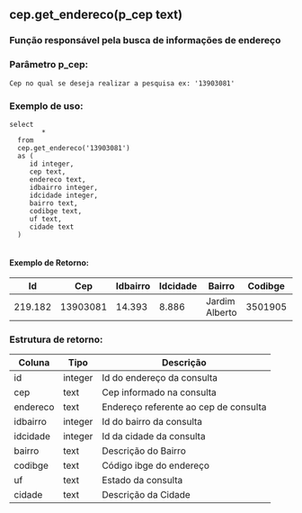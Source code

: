 ## cep.get_endereco(p_cep text)

###  Função responsável pela busca de informações de endereço

### Parâmetro p_cep:
```
Cep no qual se deseja realizar a pesquisa ex: '13903081'
```

### Exemplo de uso:
```
select 
        * 
  from 
  cep.get_endereco('13903081') 
  as (
     id integer,
     cep text,
     endereco text,
     idbairro integer,
     idcidade integer,
     bairro text,
     codibge text,
     uf text,
     cidade text
  )
  
```

#### Exemplo de Retorno:
| Id          | Cep       |  Idbairro |  Idcidade | Bairro         | Codibge | UF | Cidade |
| ----------- | --------- |-----------|-----------|----------------|---------|----|--------|
| 219.182     | 13903081  | 14.393    |   8.886   | Jardim Alberto | 3501905 | SP | Amparo |

### Estrutura de retorno:

| Coluna      | Tipo        |  Descrição           |
| ----------- | ----------- |----------------------|
| id      | integer       | Id do endereço da consulta
| cep   | text       | Cep informado na consulta
| endereco   | text        | Endereço referente ao cep de consulta 
| idbairro   | integer        | Id do bairro da consulta
| idcidade   | integer        | Id da cidade da consulta
| bairro  | text        |Descrição do Bairro
| codibge  | text        |Código ibge do endereço 
| uf  | text        |Estado da consulta
| cidade  | text        |Descrição da Cidade








